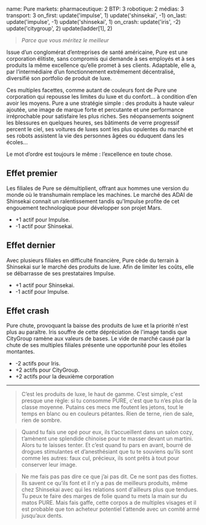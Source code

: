 name: Pure
markets:
    pharmaceutique: 2
    BTP: 3
    robotique: 2
    médias: 3
    transport: 3
on_first:
    update('impulse', 1)
    update('shinsekai', -1)
on_last:
    update('impulse', -1)
    update('shinsekai', 1)
on_crash:
    update('iris', -2)
    update('citygroup', 2)
    update(ladder[1], 2)

> *Parce que vous méritez le meilleur*

Issue d’un conglomérat d’entreprises de santé américaine, Pure est une corporation élitiste, sans compromis qui demande à ses employés et à ses produits la même excellence qu’elle promet à ses clients. Adaptable, elle a, par l’intermédiaire d’un fonctionnement extrêmement décentralisé, diversifié son portfolio de produit de luxe. 

Ces multiples facettes, comme autant de couleurs font de Pure une corporation qui repousse les limites du luxe et du confort… à condition d’en avoir les moyens. Pure a une stratégie simple : des produits à haute valeur ajoutée, une image de marque forte et percutante et une performance irréprochable pour satisfaire les plus riches. Ses néopansements soignent les blessures en quelques heures, ses bâtiments de verre progressif percent le ciel, ses voitures de luxes sont les plus opulentes du marché et ses robots assistent la vie des personnes âgées ou éduquent dans les écoles… 

Le mot d’ordre est toujours le même : l’excellence en toute chose.

## Effet premier
Les filiales de Pure se démultiplient, offrant aux hommes une version du monde où le transhumain remplace les machines. Le marché des ADAI de Shinsekai connait un ralentissement tandis qu'Impulse profite de cet engouement technologique pour développer son projet Mars.

* +1 actif pour Impulse.
* -1 actif pour Shinsekai.

## Effet dernier
Avec plusieurs filiales en difficulté financière, Pure cède du terrain à Shinsekai sur le marché des produits de luxe. Afin de limiter les coûts, elle se débarrasse de ses prestataires Impulse.

* +1 actif pour Shinsekai.
* -1 actif pour Impulse.

## Effet crash
Pure chute, provoquant la baisse des produits de luxe et la priorité n'est plus au paraître. Iris souffre de cette dépréciation de l'image tandis que CityGroup ramène aux valeurs de bases. Le vide de marché causé par la chute de ses multiples filiales présente une opportunité pour les étoiles montantes.

* -2 actifs pour Iris.
* +2 actifs pour CityGroup.
* +2 actifs pour la deuxième corporation

---

>C’est les produits de luxe, le haut de gamme. C’est simple, c'est presque une règle: si tu consomme PURE, c'est que tu n’es plus de la classe moyenne. Putains ces mecs me foutent les jetons, tout le temps en blanc ou en couleurs pétantes. Rien de terne, rien de sale, rien de sombre. 

>Quand tu fais une opé pour eux, ils t’accueillent dans un salon cozy, t’amènent une splendide chinoise pour te masser devant un martini. Alors tu te laisses tenter. Et c’est quand tu pars en avant, bourré de drogues stimulantes et d’anesthésiant que tu te souviens qu’ils sont comme les autres: faux cul, précieux, ils sont prêts à tout pour conserver leur image.

>Ne me fais pas pas dire ce que j’ai pas dit. Ce ne sont pas des fiottes. Ils savent ce qu’ils font et il n’y a pas de meilleurs produits, même chez Shinsekai avec qui les relations sont d'ailleurs plus que tendues. Tu peux te faire des marges de folie quand tu mets la main sur du matos PURE. Mais fais gaffe, cette corpos a de multiples visages et il est probable que ton acheteur potentiel t’attende avec un comité armé jusqu’aux dents.
